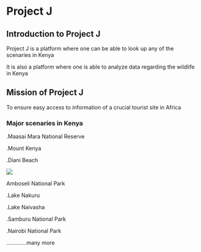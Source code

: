 <h1>Project J</h1>

<h2>Introduction to Project J </h2>
<p> Project J is a platform where one can be able to look up any of the scenaries in Kenya  </p>

<p>It is also a platform where one is able to analyze data regarding the wildlife in Kenya</p>
<h2>Mission of Project J</h2>
<P>To ensure easy access to information of a crucial tourist site in Africa</P>
<h3>Major scenaries in Kenya</h3>
<p>.Maasai Mara National Reserve </p>
<p>.Mount Kenya </p>
<p>.Diani Beach</p><img src="C:\Users\High_Blood\Pictures\New folder"/>
<p>Amboseli National Park</p>
<p>.Lake Nakuru</p>
<p>.Lake Naivasha</p>
<p>.Samburu National Park</p>
<p>.Nairobi National Park</p>
<p>.............many more</p>
